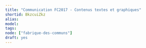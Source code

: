 ```yaml
---
title: "Communication FC2017 - Contenus textes et graphiques"
shortid: BkzcuiZkz
alias:
model:
tags:
node: ["fabrique-des-communs"]
draft: yes
---
```

